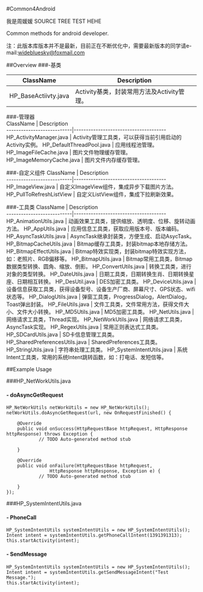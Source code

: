 #Common4Android

我是周媛媛
SOURCE TREE TEST HEHE

  Common methods for android developer.
  
  注：此版本库版本并不是最新，目前正在不断优化中，需要最新版本的同学请e-mail:widebluesky@foxmail.com
  
##Overview
###-基类

ClassName                  | Description  
---------------------------|--------------------------------------
HP_BaseActiivty.java       | Activity基类，封装常用方法及Activity管理。

###-管理器                       
ClassName                  | Description  
---------------------------|--------------------------------------
HP_ActivityManager.java    | Activity管理工具类，可以获得当前引用启动的Activity实例。
HP_DefaultThreadPool.java  | 应用线程池管理。
HP_ImageFileCache.java     | 图片文件物理缓存管理。
HP_ImageMemoryCache.java   | 图片文件内存缓存管理。

###-自定义组件
ClassName                  | Description  
---------------------------|--------------------------------------
HP_ImageView.java          | 自定义ImageView组件，集成异步下载图片方法。
HP_PullToRefreshListView   | 自定义ListView组件，集成下拉刷新效果。     
   
###-工具类
ClassName                  | Description  
---------------------------|--------------------------------------
HP_AnimationUtils.java     | 动画效果工具类，提供缩放、透明度、位移、旋转动画方法。
HP_AppUtils.java           | 应用信息工具类，获取应用版本号、版本编码。
HP_AsyncTaskUtils.java     | AsyncTask继承封装类，方便生成、启动AsycTask。 
HP_BitmapCacheUtils.java   | Bitmap缓存工具类，封装bitmap本地存储方法。
HP_BitmapEffectUtils.java  | Bitmap特效实现类，封装bitmap特效实现方法，如：老照片、RGB偏移等。
HP_BitmapUtils.java        | Bitmap常用工具类，Bitmap数据类型转换、圆角、缩放、倒影。
HP_ConvertUtils.java       | 转换工具类，进行对象的类型转换。
HP_DateUtils.java          | 日期工具类，日期转换生肖、日期转换星座、日期相互转换。
HP_DesUtil.java            | DES加密工具类。
HP_DeviceUtils.java        | 设备信息获取工具类，获得设备型号、设备生产厂商、屏幕尺寸、GPS状态、wifi状态等。 
HP_DialogUtils.java        | 弹窗工具类，ProgressDialog，AlertDialog，Toast弹出封装。
HP_FileUtils.java          | 文件工具类，文件常用方法，获得文件大小、文件大小转换。
HP_MD5Utils.java           | MD5加密工具类。
HP_NetUtils.java           | 网络请求工具类，Thread实现。
HP_NetWorkUtils.java       | 网络请求工具类，AsyncTask实现。 
HP_RegexUtils.java         | 常用正则表达式工具类。
HP_SDCardUtils.java        | SD卡信息管理工具类。
HP_SharedPreferencesUtils.java      | SharedPreferences工具类。 
HP_StringUtils.java        | 字符串处理工具类。
HP_SystemIntentUtils.java  | 系统Intent工具类，常用的系统Intent跳转函数，如：打电话、发短信等。           

##Example Usage

###HP_NetWorkUtils.java

#### - doAsyncGetRequest
	HP_NetWorkUtils netWorkUtils = new HP_NetWorkUtils();
	netWorkUtils.doAsyncGetRequest(url, new OnRequestFinished() {
			
		@Override
		public void onSuccess(HttpRequestBase httpRequest, HttpResponse httpResponse) throws Exception {
				// TODO Auto-generated method stub
				
		}
			
		@Override
		public void onFailure(HttpRequestBase httpRequest,
					HttpResponse httpResponse, Exception e) {
				// TODO Auto-generated method stub
				
		}
	});
	
###HP_SystemIntentUtils.java

#### - PhoneCall
	HP_SystemIntentUtils systemIntentUtils = new HP_SystemIntentUtils();
	Intent intent = systemIntentUtils.getPhoneCallIntent(1391391313);
	this.startActivity(intent);
		
#### - SendMessage

	HP_SystemIntentUtils systemIntentUtils = new HP_SystemIntentUtils();
	Intent intent = systemIntentUtils.getSendMessageIntent("Test Message.");
	this.startActivity(intent);
